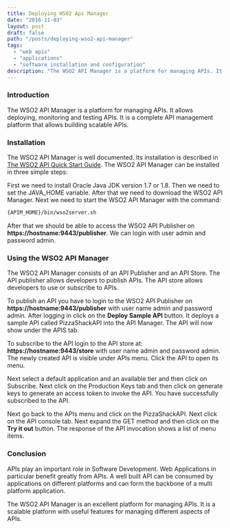 ```yaml
---
title: Deploying WSO2 Api Manager
date: "2016-11-03"
layout: post
draft: false
path: "/posts/deploying-wso2-api-manager"
tags:
  - "web apis"
  - "applications"
  - "software installation and configuration"
description: "The WSO2 API Manager is a platform for managing APIs. It allows deploying, monitoring and testing APIs. It is a complete API management platform that allows building scalable APIs."
---
```


### Introduction
The WSO2 API Manager is a platform for managing APIs. It allows deploying, monitoring and testing APIs. It is a complete API management platform that allows building scalable APIs.

### Installation
The WSO2 API Manager is well documented. Its installation is described in [The WSO2 API Quick Start Guide](https://docs.wso2.com/display/AM200/Quick+Start+Guide). The WSO2 API Manager can be installed in three simple steps:

First we need to install Oracle Java JDK version 1.7 or 1.8. Then we need to set the JAVA_HOME variable. After that we need to download the WSO2 API Manager. Next we need to start the WSO2 API Manager with the command:

```bash
{APIM_HOME}/bin/wso2server.sh
```

After that we should be able to access the WSO2 API Publisher on **https://hostname:9443/publisher**. We can login with user admin and password admin.

### Using the WSO2 API Manager
The WSO2 API Manager consists of an API Publisher and an API Store. The API publisher allows developers to publish APIs. The API store allows developers to use or subscribe to APIs.

To publish an API you have to login to the WSO2 API Publisher on **https://hostname:9443/publisher** with user name admin and password admin. After logging in click on the **Deploy Sample API** button. It deploys a sample API called PizzaShackAPI into the API Manager. The API will now show under the APIS tab.

To subscribe to the API login to the API store at: **https://hostname:9443/store** with user name admin and password admin. The newly created API is visible under APIs menu. Click the API to open its menu.

Next select a default application and an available tier and then click on Subscribe. Next click on the Production Keys tab and then click on generate keys to generate an access token to invoke the API. You have successfully subscribed to the API.

Next go back to the APIs menu and click on the PizzaShackAPI. Next click on the API console tab. Next expand the GET method and then click on the **Try it out** button. The response of the API invocation shows a list of menu items.

### Conclusion
APIs play an important role in Software Development. Web Applications in particular benefit greatly from APIs. A well built API can be consumed by applications on different platforms and can form the backbone of a multi platform application.

The WSO2 API Manager is an excellent platform for managing APIs. It is a scalable platform with useful features for managing different aspects of APIs.
